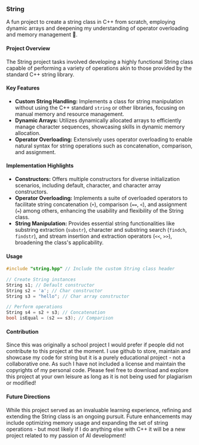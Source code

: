 ### String

A fun project to create a string class in C++ from scratch, employing dynamic arrays and deepening my understanding of operator overloading and memory management 🧠.

#### Project Overview

The String project tasks involved developing a highly functional String class capable of performing a variety of operations akin to those provided by the standard C++ string library.

#### Key Features

- **Custom String Handling:** Implements a class for string manipulation without using the C++ standard `string` or other libraries, focusing on manual memory and resource management.
- **Dynamic Arrays:** Utilizes dynamically allocated arrays to efficiently manage character sequences, showcasing skills in dynamic memory allocation.
- **Operator Overloading:** Extensively uses operator overloading to enable natural syntax for string operations such as concatenation, comparison, and assignment.

#### Implementation Highlights

- **Constructors:** Offers multiple constructors for diverse initialization scenarios, including default, character, and character array constructors.
- **Operator Overloading:** Implements a suite of overloaded operators to facilitate string concatenation (`+`), comparison (`==`, `<`), and assignment (`=`) among others, enhancing the usability and flexibility of the String class.
- **String Manipulation:** Provides essential string functionalities like substring extraction (`substr`), character and substring search (`findch`, `findstr`), and stream insertion and extraction operators (`<<`, `>>`), broadening the class's applicability.

#### Usage

```cpp
#include "string.hpp" // Include the custom String class header

// Create String instances
String s1; // Default constructor
String s2 = 'a'; // Char constructor
String s3 = "hello"; // Char array constructor

// Perform operations
String s4 = s2 + s3; // Concatenation
bool isEqual = (s2 == s3); // Comparison
```
#### Contribution

Since this was originally a school project I would prefer if people did not contribute to this project at the moment. I use github to store, maintain and showcase my code for string but it is a purely educational project - not a collaborative one. As such I have not included a license and maintain the copyrights of my personal code. Please feel free to download and explore this project at your own leisure as long as it is not being used for plagiarism or modified!

#### Future Directions

While this project served as an invaluable learning experience, refining and extending the String class is an ongoing pursuit. Future enhancements may include optimizing memory usage and expanding the set of string operations - but most likely if I do anything else with C++ it will be a new project related to my passion of AI development!
